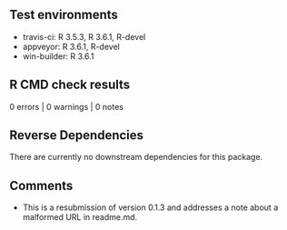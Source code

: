 ## Test environments
* travis-ci: R 3.5.3, R 3.6.1, R-devel
* appveyor: R 3.6.1, R-devel
* win-builder: R 3.6.1

## R CMD check results

0 errors | 0 warnings | 0 notes

## Reverse Dependencies

There are currently no downstream dependencies for this package.

## Comments

* This is a resubmission of version 0.1.3 and addresses a note about a malformed URL in readme.md.
